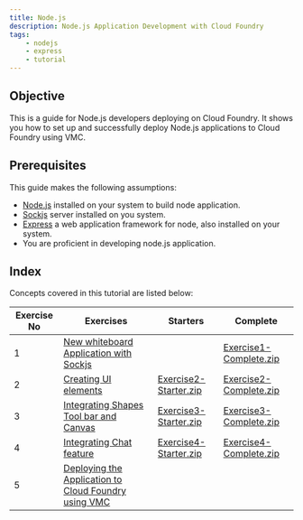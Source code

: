 ```yaml
---
title: Node.js
description: Node.js Application Development with Cloud Foundry
tags:
    - nodejs
    - express
    - tutorial
---
```


## Objective

This is a guide for Node.js developers deploying on Cloud Foundry. It shows you how to set up and successfully deploy Node.js applications to Cloud Foundry using VMC.

## Prerequisites

This guide makes the following assumptions:

+ [Node.js](http://howtonode.org/how-to-install-nodejs) installed on your system to build node application.
+ [Sockjs](https://github.com/sockjs/sockjs-node) server installed on you system.
+ [Express](http://expressjs.com/) a web application framework for node, also installed on your system.
+ You are proficient in developing node.js application.

## Index
Concepts covered in this tutorial are listed below:

<table class="std">
	<thead>
		<tr>
			<th>Exercise No</th>
			<th>Exercises</th>
			<th>Starters</th>
			<th>Complete</th>
		</tr>
	</thead>
	<tbody>
		<tr>
			<td>1</td>
			<td><a href="/frameworks/nodejs/nodejs-tutorial/step01-developing-nodejs-app.html">New whiteboard Application with Sockjs</a></td>
			<td></td>
			<td><a href="/nodejs-code/whiteboard/Exercise1-Complete.zip">Exercise1-Complete.zip</a></td>
		</tr>
		<tr>
			<td>2</td>
			<td><a href="/frameworks/nodejs/nodejs-tutorial/step02-creating-ui.html">Creating UI elements</a></td>
			<td><a href="/nodejs-code/whiteboard/Exercise2-Starter.zip">Exercise2-Starter.zip</a></td>
			<td><a href="/nodejs-code/whiteboard/Exercise2-Complete.zip">Exercise2-Complete.zip</a></td>
		 </tr>
		<tr>
			<td>3</td>
			<td><a href="/frameworks/nodejs/nodejs-tutorial/step03-integrating-shapes-canvas.html">Integrating Shapes Tool bar and Canvas</a></td>
			<td><a href="/nodejs-code/whiteboard/Exercise3-Starter.zip">Exercise3-Starter.zip</a></td>
			<td><a href="/nodejs-code/whiteboard/Exercise3-Complete.zip">Exercise3-Complete.zip</a></td>
		</tr>
		<tr>
			<td>4</td>
			<td><a href="/frameworks/nodejs/nodejs-tutorial/step04-integrating-chat.html">Integrating Chat feature</a></td>
			<td><a href="/nodejs-code/whiteboard/Exercise4-Starter.zip">Exercise4-Starter.zip</a></td>
			<td><a href="/nodejs-code/whiteboard/Exercise4-Complete.zip">Exercise4-Complete.zip</a></td>
		 </tr>
		<tr>
			<td>5</td>
			<td><a href="/frameworks/nodejs/nodejs-tutorial/deploying-whiteboardapp.html">Deploying the Application to Cloud Foundry using VMC</a></td>
			<td></td>
			<td></td>
		</tr>
	</tbody>
</table>

